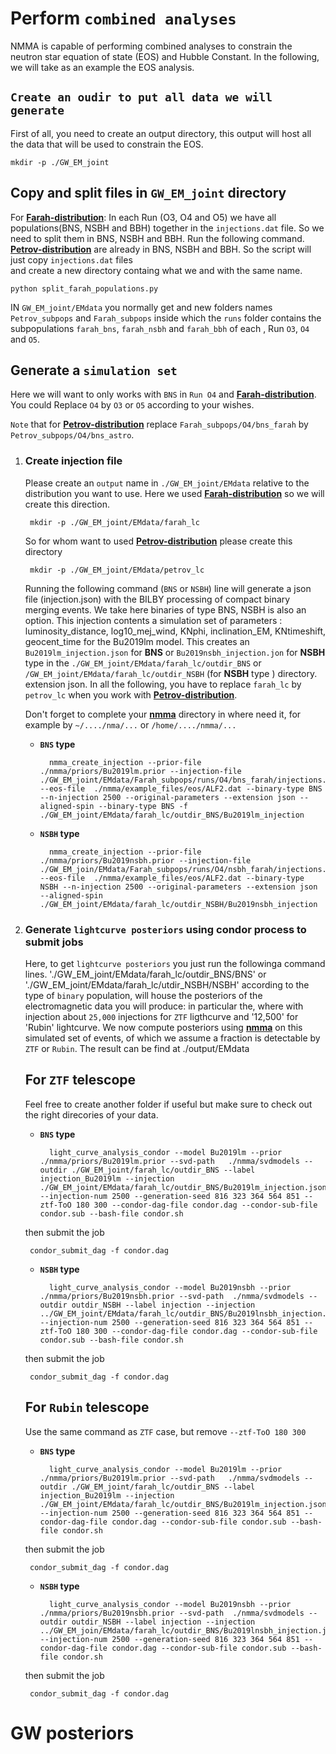 # Perform `combined analyses`

NMMA is capable of performing combined analyses to constrain the neutron star equation of state (EOS) and Hubble Constant. In the following, we will take as an example the EOS analysis.

## **`Create an oudir to put all data we will generate`**

First of all, you need to create an output directory, this output will host all the data that will be used to constrain the EOS.

	mkdir -p ./GW_EM_joint



## Copy and split files in `GW_EM_joint` directory
 
For  **[Farah-distribution]**: In each Run (O3, O4 and O5) we have all populations(BNS, NSBH and BBH) together in the `injections.dat` file. So we need to split them in BNS, NSBH and BBH. Run the following command. 
**[Petrov-distribution]** are already in BNS, NSBH and BBH. So the script will just copy `injections.dat` files  
and create a new directory containg what we and with the same name.

	python split_farah_populations.py 
	
 IN `GW_EM_joint/EMdata` you normally get and new folders names `Petrov_subpops` and `Farah_subpops` inside which the `runs` folder contains the subpopulations `farah_bns`, `farah_nsbh` and `farah_bbh` of each , Run `O3`, `O4` and `O5`.



## **Generate a `simulation set`**

Here we will want to only works with `BNS` in `Run O4` and **[Farah-distribution]**.
You could Replace `O4` by `O3` or `O5` according to your wishes.  

`Note` that for **[Petrov-distribution]** replace `Farah_subpops/O4/bns_farah` by `Petrov_subpops/O4/bns_astro`.


1. ###  **Create injection file**

	Please create an `output` name in `./GW_EM_joint/EMdata` relative to the distribution you want to use. Here we used **[Farah-distribution]** so we will create this direction.

		mkdir -p ./GW_EM_joint/EMdata/farah_lc

	So for whom want to used  **[Petrov-distribution]** please create this directory

		mkdir -p ./GW_EM_joint/EMdata/petrov_lc 

	Running the following command  (`BNS` or `NSBH`) line will generate a json file (injection.json)  with the BILBY processing of compact binary merging events. We take here binaries of type BNS, NSBH is also an option. This injection contents a simulation set of parameters : luminosity_distance, log10_mej_wind, KNphi, inclination_EM, KNtimeshift, geocent_time for the Bu2019lm model. This creates an `Bu2019lm_injection.json` for **BNS**  or `Bu2019nsbh_injection.jon` for **NSBH** type in the `./GW_EM_joint/EMdata/farah_lc/outdir_BNS` or `/GW_EM_joint/EMdata/farah_lc/outdir_NSBH` (for **NSBH** type ) directory.
extension json. In all the following, you have to replace `farah_lc` by `petrov_lc` when you work with **[Petrov-distribution]**. 
	
	Don't forget to complete your **[nmma]** directory in where need it, for example by `~/..../nma/...` or `/home/..../nmma/...`

	* **`BNS` type**
			
			nmma_create_injection --prior-file ./nmma/priors/Bu2019lm.prior --injection-file ./GW_EM_joint/EMdata/Farah_subpops/runs/O4/bns_farah/injections.dat --eos-file  ./nmma/example_files/eos/ALF2.dat --binary-type BNS --n-injection 2500 --original-parameters --extension json --aligned-spin --binary-type BNS -f ./GW_EM_joint/EMdata/farah_lc/outdir_BNS/Bu2019lm_injection

	* **`NSBH` type**

			nmma_create_injection --prior-file ./nmma/priors/Bu2019nsbh.prior --injection-file ./GW_EM_join/EMdata/Farah_subpops/runs/O4/nsbh_farah/injections.dat --eos-file  ./nmma/example_files/eos/ALF2.dat --binary-type NSBH --n-injection 2500 --original-parameters --extension json --aligned-spin ./GW_EM_joint/EMdata/farah_lc/outdir_NSBH/Bu2019nsbh_injection


2. ### **Generate `lightcurve posteriors` using condor process to submit jobs** 


	Here, to get `lightcurve posteriors`  you  just run the followinga command lines. './GW_EM_joint/EMdata/farah_lc/outdir_BNS/BNS' or './GW_EM_joint/EMdata/farah_lc/utdir_NSBH/NSBH' according to the type of `binary` population,  will house the posteriors of the electromagnetic data you will produce: in particular the, where with injection about `25,000` injections for `ZTF` ligthcurve and '12,500' for 'Rubin' lightcurve. We now compute posteriors using **[nmma]** on this simulated set of  events, of which we assume a fraction is detectable by `ZTF` or `Rubin`. The result can be find at  ./output/EMdata


	## **For `ZTF` telescope**

	Feel free to create another folder if useful but make sure  to check out the right direcories of your data.

	* **`BNS` type**

			light_curve_analysis_condor --model Bu2019lm --prior  ./nmma/priors/Bu2019lm.prior --svd-path   ./nmma/svdmodels --outdir ./GW_EM_joint/farah_lc/outdir_BNS --label injection_Bu2019lm --injection ./GW_EM_joint/EMdata/farah_lc/outdir_BNS/Bu2019lm_injection.json --injection-num 2500 --generation-seed 816 323 364 564 851 --ztf-ToO 180 300 --condor-dag-file condor.dag --condor-sub-file condor.sub --bash-file condor.sh

	then submit the job 

		condor_submit_dag -f condor.dag

	* **`NSBH` type**

			light_curve_analysis_condor --model Bu2019nsbh --prior ./nmma/priors/Bu2019nsbh.prior --svd-path  ./nmma/svdmodels --outdir outdir_NSBH --label injection --injection ../GW_EM_joint/EMdata/farah_lc/outdir_BNS/Bu2019lnsbh_injection.json --injection-num 2500 --generation-seed 816 323 364 564 851 --ztf-ToO 180 300 --condor-dag-file condor.dag --condor-sub-file condor.sub --bash-file condor.sh
		
	then submit the job 

		condor_submit_dag -f condor.dag


	## **For `Rubin` telescope**

	Use the same command as `ZTF` case, but remove `--ztf-ToO 180 300`


	* **`BNS` type**

			light_curve_analysis_condor --model Bu2019lm --prior  ./nmma/priors/Bu2019lm.prior --svd-path   ./nmma/svdmodels --outdir ./GW_EM_joint/farah_lc/outdir_BNS --label injection_Bu2019lm --injection ./GW_EM_joint/EMdata/farah_lc/outdir_BNS/Bu2019lm_injection.json --injection-num 2500 --generation-seed 816 323 364 564 851 --condor-dag-file condor.dag --condor-sub-file condor.sub --bash-file condor.sh

	then submit the job 

		condor_submit_dag -f condor.dag

	* **`NSBH` type**

			light_curve_analysis_condor --model Bu2019nsbh --prior ./nmma/priors/Bu2019nsbh.prior --svd-path  ./nmma/svdmodels --outdir outdir_NSBH --label injection --injection ../GW_EM_join/EMdata/farah_lc/outdir_BNS/Bu2019lnsbh_injection.json --injection-num 2500 --generation-seed 816 323 364 564 851 --condor-dag-file condor.dag --condor-sub-file condor.sub --bash-file condor.sh	

	then submit the job 

		condor_submit_dag -f condor.dag
	

# GW posteriors
















[nmma]: https://github.com/nuclear-multimessenger-astronomy/nmma
[Farah-distribution]: https://doi.org/10.3847/1538-4357/ac5f03
[Petrov-distribution]: http://dx.doi.org/10.3847/1538-4357/ac366d
[Farah data]: https://zenodo.org/record/7026209
